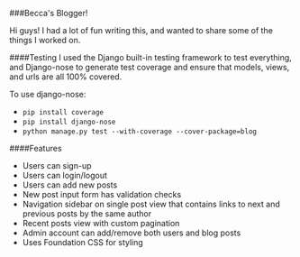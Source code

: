 ###Becca's Blogger!

Hi guys!  I had a lot of fun writing this, and wanted to share some of the things I worked on.

####Testing
I used the Django built-in testing framework to test everything, and Django-nose to generate test coverage and ensure that models, views, and urls are all 100% covered.  

To use django-nose:

- `pip install coverage`
- `pip install django-nose`
- `python manage.py test --with-coverage --cover-package=blog`

####Features
- Users can sign-up
- Users can login/logout
- Users can add new posts
- New post input form has validation checks
- Navigation sidebar on single post view that contains links to next and previous posts by the same author
- Recent posts view with custom pagination
- Admin account can add/remove both users and blog posts
- Uses Foundation CSS for styling
